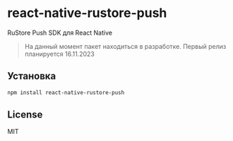 # react-native-rustore-push

RuStore Push SDK для React Native
> На данный момент пакет находиться в разработке. Первый релиз планируется 16.11.2023

## Установка

```sh
npm install react-native-rustore-push
```

## License

MIT
